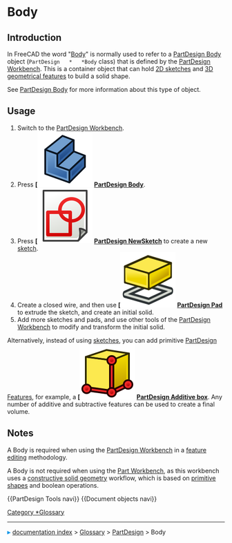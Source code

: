 # Body
## Introduction

In FreeCAD the word \"[Body](Body.md)\" is normally used to refer to a [PartDesign Body](PartDesign_Body.md) object (`PartDesign   *   *Body` class) that is defined by the [PartDesign Workbench](PartDesign_Workbench.md). This is a container object that can hold [2D sketches](Sketch.md) and [3D geometrical features](PartDesign_Feature.md) to build a solid shape.

See [PartDesign Body](PartDesign_Body.md) for more information about this type of object.

## Usage

1.  Switch to the [PartDesign Workbench](PartDesign_Workbench.md).
2.  Press **[<img src=images/PartDesign_Body.svg style="width   *16px"> [PartDesign Body](PartDesign_Body.md)**.
3.  Press **[<img src=images/PartDesign_NewSketch.svg style="width   *16px"> [PartDesign NewSketch](PartDesign_NewSketch.md)** to create a new [sketch](Sketch.md).
4.  Create a closed wire, and then use **[<img src=images/PartDesign_Pad.svg style="width   *16px"> [PartDesign Pad](PartDesign_Pad.md)** to extrude the sketch, and create an initial solid.
5.  Add more sketches and pads, and use other tools of the [PartDesign Workbench](PartDesign_Workbench.md) to modify and transform the initial solid.

Alternatively, instead of using [sketches](Sketch.md), you can add primitive [PartDesign Features](PartDesign_Feature.md), for example, a **[<img src=images/PartDesign_AdditiveBox.svg style="width   *16px"> [PartDesign Additive box](PartDesign_AdditiveBox.md)**. Any number of additive and subtractive features can be used to create a final volume.

## Notes

A Body is required when using the [PartDesign Workbench](PartDesign_Workbench.md) in a [feature editing](feature_editing.md) methodology.

A Body is not required when using the [Part Workbench](Part_Workbench.md), as this workbench uses a [constructive solid geometry](constructive_solid_geometry.md) workflow, which is based on [primitive shapes](Part_Primitives.md) and boolean operations.

 {{PartDesign Tools navi}} {{Document objects navi}} 

[Category   *Glossary](Category_Glossary.md)



---
![](images/Right_arrow.png) [documentation index](../README.md) > [Glossary](Category_Glossary.md) > [PartDesign](Category_PartDesign.md) > Body
